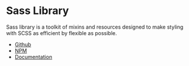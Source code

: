 # Sass Library

Sass library is a toolkit of mixins and resources designed to make styling with SCSS as efficient by flexible as possible.

* [Github](https://github.com/Cam/sass-library)
* [NPM](https://www.npmjs.com/package/sass-library)
* [Documentation](https://cam1.gitbook.io/sass-library/)

